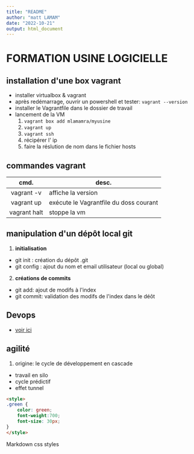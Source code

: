 ```yaml
---
title: "README"
author: "matt LAMAM"
date: "2022-10-21"
output: html_document
---
```

# FORMATION USINE LOGICIELLE

## installation d'une box vagrant

* installer virtualbox & vagrant
* après redémarrage, ouvrir un powershell et tester: `vagrant --version` 
* installer le Vagrantfile dans le dossier de travail
* lancement de la VM
  1. `vagrant box add mlamamra/myusine`
  2. `vagrant up`
  3. `vagrant ssh`
  4. récipérer l' ip
  5. faire la réslution de nom dans le fichier hosts

## commandes vagrant 

|cmd.              |desc.
|:----------------:|---------------------------
| vagrant -v       | affiche la version
| vagrant up       | exécute le Vagrantfile du doss courant
| vagrant halt     | stoppe la vm

## manipulation d'un dépôt local git

1. **initialisation**
  * git init : création du dépôt .git
  * git config : ajout du nom et email utilisateur (local ou global)

2. **créations de commits**
  * git add: ajout de modifs à l'index
  * git commit: validation des modifs de l'index dans le déôt


## Devops

* [voir ici](./parts/devops.md)

## agilité

1. origine: le cycle de développement en cascade
  * travail en silo
  * cycle prédictif
  * effet tunnel

```html
<style>
.green {
    color: green;
    font-weight:700;
    font-size: 30px;
}
</style>
```

<div class="green">
    Markdown css styles
</div>